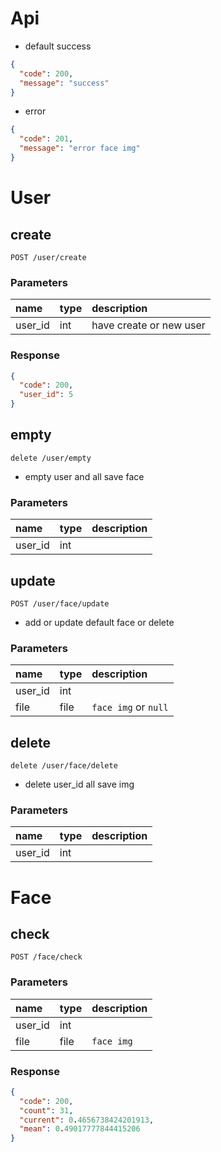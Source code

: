 # Api

- default success

```json
{
  "code": 200,
  "message": "success"
}
```

- error

```json
{
  "code": 201,
  "message": "error face img"
}
```

# User

## create

`POST /user/create`

### Parameters

name | type | description
:--- | :--- | :--- 
user_id | int | have create or new user

### Response

```json
{
  "code": 200,
  "user_id": 5
}
```

## empty

`delete /user/empty`

- empty user and all save face

### Parameters

name | type | description
:--- | :--- | :--- 
user_id | int | 

## update

`POST /user/face/update`

- add or update default face or delete

### Parameters

name | type | description
:--- | :--- | :--- 
user_id | int | 
file | file | `face img` or `null`

## delete

`delete /user/face/delete`

- delete user_id all save img

### Parameters

name | type | description
:--- | :--- | :--- 
user_id | int | 


# Face

## check

`POST /face/check`

### Parameters

name | type | description
:--- | :--- | :--- 
user_id | int | 
file | file | `face img`

### Response

```json
{
  "code": 200,
  "count": 31,
  "current": 0.4656738424201913,
  "mean": 0.49017777844415206
}
```

